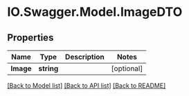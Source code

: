 # IO.Swagger.Model.ImageDTO
## Properties

Name | Type | Description | Notes
------------ | ------------- | ------------- | -------------
**Image** | **string** |  | [optional] 

[[Back to Model list]](../README.md#documentation-for-models) [[Back to API list]](../README.md#documentation-for-api-endpoints) [[Back to README]](../README.md)

